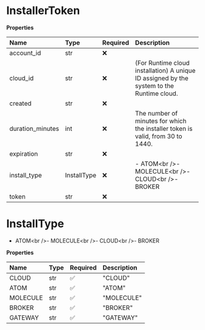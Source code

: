 # InstallerToken

**Properties**

| Name             | Type        | Required | Description                                                                                 |
| :--------------- | :---------- | :------- | :------------------------------------------------------------------------------------------ |
| account_id       | str         | ❌       |                                                                                             |
| cloud_id         | str         | ❌       | \(For Runtime cloud installation\) A unique ID assigned by the system to the Runtime cloud. |
| created          | str         | ❌       |                                                                                             |
| duration_minutes | int         | ❌       | The number of minutes for which the installer token is valid, from 30 to 1440.              |
| expiration       | str         | ❌       |                                                                                             |
| install_type     | InstallType | ❌       | - ATOM\<br /\>- MOLECULE\<br /\>- CLOUD\<br /\>- BROKER                                     |
| token            | str         | ❌       |                                                                                             |

# InstallType

- ATOM\<br /\>- MOLECULE\<br /\>- CLOUD\<br /\>- BROKER

**Properties**

| Name     | Type | Required | Description |
| :------- | :--- | :------- | :---------- |
| CLOUD    | str  | ✅       | "CLOUD"     |
| ATOM     | str  | ✅       | "ATOM"      |
| MOLECULE | str  | ✅       | "MOLECULE"  |
| BROKER   | str  | ✅       | "BROKER"    |
| GATEWAY  | str  | ✅       | "GATEWAY"   |

